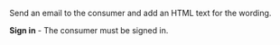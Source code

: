 Send an email to the consumer and add an HTML text for the wording. 

 **Sign in** - The consumer must be signed in.
